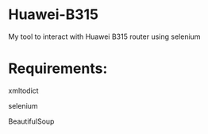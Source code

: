 # Huawei-B315
My tool to interact with Huawei B315 router using selenium

# Requirements:
xmltodict

selenium

BeautifulSoup
